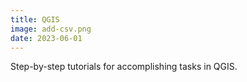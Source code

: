 ```yaml
---
title: QGIS
image: add-csv.png
date: 2023-06-01
---
```


Step-by-step tutorials for accomplishing tasks in QGIS.